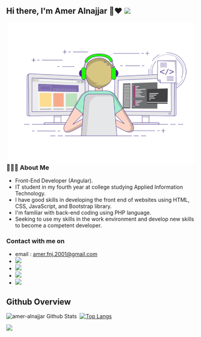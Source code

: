 <h2>Hi there, I'm Amer Alnajjar 👋❤️
<img src="https://github.com/souvikguria98/souvikguria98/blob/master/Hi.gif" width="25"></h2>
<img align="right" alt="GIF" src="https://raw.githubusercontent.com/devSouvik/devSouvik/master/gif3.gif" width="500"/> 

<h3> 👨🏻‍💻 About Me </h3>

* Front-End Developer (Angular).
* IT student in my fourth year at college studying Applied Information Technology.
* I have good skills in developing the front end of websites using HTML, CSS, JavaScript, and Bootstrap library.
* I'm familiar with back-end coding using PHP language.
* Seeking to use my skills in the work environment and develop new skills to become a competent developer.

### Contact with me on

* email : amer.fnj.2001@gmail.com
* <a href="https://www.instagram.com/amer__alnajjar" target="blank"> <img src="https://img.shields.io/badge/instagram%20@amer__alnajjar-DD2476?style=for-the-badge&logo=instagram&logoColor=white"/></a>
* <a href="https://www.facebook.com/amer.alnajjar.5220" target="blank"><img src="https://img.shields.io/badge/facebook%20@amer.alnajjar.5220-344E86?style=for-the-badge&logo=facebook&logoColor=white"/></a>
* <a href="https://twitter.com/AmerFnj" target="blank"><img src="https://img.shields.io/badge/twitter%20@AmerFnj-0D95E8?style=for-the-badge&logo=twitter&logoColor=white"/></a>
* <a href="https://wa.me/972595214393"><img src="https://img.shields.io/badge/WhatsApp-25D366?style=for-the-badge&logo=whatsapp&logoColor=white" /></a>


## Github Overview
<img align="left" alt="amer-alnajjar Github Stats" src="https://github-readme-stats.vercel.app/api?username=amer-alnajjar&show_icons=true" />    &nbsp;
[![Top Langs](https://github-readme-stats.vercel.app/api/top-langs/?username=amer-alnajjar)](https://github.com/anuraghazra/github-readme-stats) 



<img src="https://imgur.com/rilHVxA.png"/>

